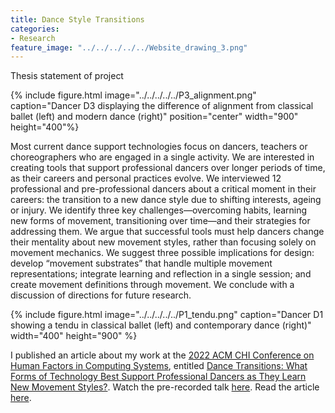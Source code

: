```yaml
---
title: Dance Style Transitions
categories:
- Research
feature_image: "../../../../../Website_drawing_3.png"
---
```


Thesis statement of project 

{% include figure.html image="../../../../../P3_alignment.png" caption="Dancer D3 displaying the difference of alignment from classical ballet (left) and modern dance (right)" position="center" width="900" height="400"%}

Most current dance support technologies focus on dancers, teachers or choreographers who are engaged in a single
activity. We are interested in creating tools that support professional dancers over longer periods of time, as their careers and personal practices evolve. We interviewed 12 professional and pre-professional dancers about a critical moment in their careers: the transition to a new dance style due to shifting interests, ageing or injury. We identify three key challenges—overcoming habits, learning new forms of movement, transitioning over time—and their strategies for addressing them. We argue that successful tools must help dancers change their mentality about new movement styles, rather than focusing solely on movement mechanics. We suggest three possible implications for design: develop “movement substrates” that handle multiple movement representations; integrate learning and reflection in a single session; and create movement definitions through movement. We conclude with a discussion of directions for future research.

{% include figure.html image="../../../../../P1_tendu.png" caption="Dancer D1 showing a tendu in classical ballet (left) and contemporary dance (right)" width="400" height="900" %}

I published an article about my work at the [2022 ACM CHI Conference on Human Factors in Computing Systems](https://chi2022.acm.org/), entitled [Dance Transitions: What Forms of Technology Best Support Professional Dancers as They Learn New Movement Styles?](https://dl.acm.org/doi/10.1145/3491102.3517448). 
Watch the pre-recorded talk [here](https://www.youtube.com/watch?v=z9L7kaqYvSw).
Read the article [here](https://hal.inria.fr/hal-03665474/file/2021_CHI_TransitionSupport_AUTHOR_VERSION.pdf). 
